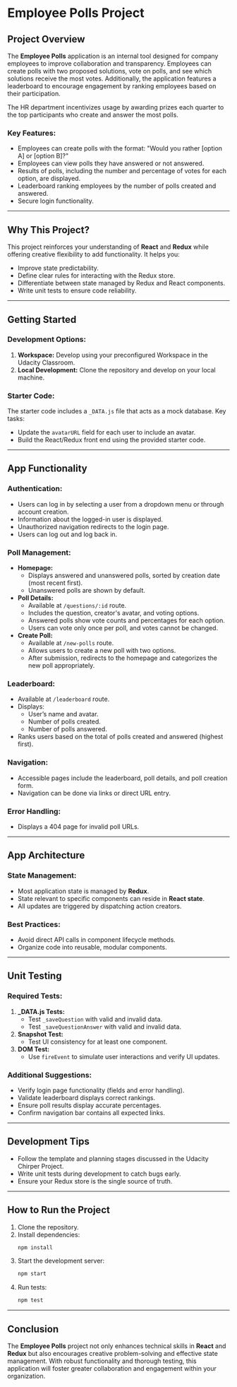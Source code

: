 # Employee Polls Project

## Project Overview

The **Employee Polls** application is an internal tool designed for company employees to improve collaboration and transparency. Employees can create polls with two proposed solutions, vote on polls, and see which solutions receive the most votes. Additionally, the application features a leaderboard to encourage engagement by ranking employees based on their participation.

The HR department incentivizes usage by awarding prizes each quarter to the top participants who create and answer the most polls.

### Key Features:
- Employees can create polls with the format: "Would you rather [option A] or [option B]?"
- Employees can view polls they have answered or not answered.
- Results of polls, including the number and percentage of votes for each option, are displayed.
- Leaderboard ranking employees by the number of polls created and answered.
- Secure login functionality.

---

## Why This Project?
This project reinforces your understanding of **React** and **Redux** while offering creative flexibility to add functionality. It helps you:
- Improve state predictability.
- Define clear rules for interacting with the Redux store.
- Differentiate between state managed by Redux and React components.
- Write unit tests to ensure code reliability.

---

## Getting Started

### Development Options:
1. **Workspace:** Develop using your preconfigured Workspace in the Udacity Classroom.
2. **Local Development:** Clone the repository and develop on your local machine.

### Starter Code:
The starter code includes a `_DATA.js` file that acts as a mock database. Key tasks:
- Update the `avatarURL` field for each user to include an avatar.
- Build the React/Redux front end using the provided starter code.

---

## App Functionality

### Authentication:
- Users can log in by selecting a user from a dropdown menu or through account creation.
- Information about the logged-in user is displayed.
- Unauthorized navigation redirects to the login page.
- Users can log out and log back in.

### Poll Management:
- **Homepage:**
    - Displays answered and unanswered polls, sorted by creation date (most recent first).
    - Unanswered polls are shown by default.
- **Poll Details:**
    - Available at `/questions/:id` route.
    - Includes the question, creator's avatar, and voting options.
    - Answered polls show vote counts and percentages for each option.
    - Users can vote only once per poll, and votes cannot be changed.
- **Create Poll:**
    - Available at `/new-polls` route.
    - Allows users to create a new poll with two options.
    - After submission, redirects to the homepage and categorizes the new poll appropriately.

### Leaderboard:
- Available at `/leaderboard` route.
- Displays:
    - User’s name and avatar.
    - Number of polls created.
    - Number of polls answered.
- Ranks users based on the total of polls created and answered (highest first).

### Navigation:
- Accessible pages include the leaderboard, poll details, and poll creation form.
- Navigation can be done via links or direct URL entry.

### Error Handling:
- Displays a 404 page for invalid poll URLs.

---

## App Architecture

### State Management:
- Most application state is managed by **Redux**.
- State relevant to specific components can reside in **React state**.
- All updates are triggered by dispatching action creators.

### Best Practices:
- Avoid direct API calls in component lifecycle methods.
- Organize code into reusable, modular components.

---

## Unit Testing

### Required Tests:
1. **_DATA.js Tests:**
    - Test `_saveQuestion` with valid and invalid data.
    - Test `_saveQuestionAnswer` with valid and invalid data.
2. **Snapshot Test:**
    - Test UI consistency for at least one component.
3. **DOM Test:**
    - Use `fireEvent` to simulate user interactions and verify UI updates.

### Additional Suggestions:
- Verify login page functionality (fields and error handling).
- Validate leaderboard displays correct rankings.
- Ensure poll results display accurate percentages.
- Confirm navigation bar contains all expected links.

---

## Development Tips
- Follow the template and planning stages discussed in the Udacity Chirper Project.
- Write unit tests during development to catch bugs early.
- Ensure your Redux store is the single source of truth.

---

## How to Run the Project

1. Clone the repository.
2. Install dependencies:
   ```bash
   npm install
   ```
3. Start the development server:
   ```bash
   npm start
   ```
4. Run tests:
   ```bash
   npm test
   ```

---

## Conclusion
The **Employee Polls** project not only enhances technical skills in **React** and **Redux** but also encourages creative problem-solving and effective state management. With robust functionality and thorough testing, this application will foster greater collaboration and engagement within your organization.

